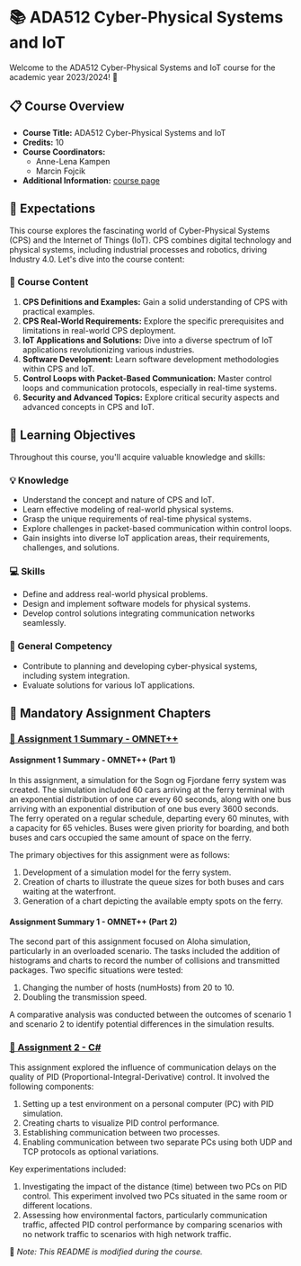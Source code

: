 # 📚 ADA512 Cyber-Physical Systems and IoT

Welcome to the ADA512 Cyber-Physical Systems and IoT course for the academic year 2023/2024! 🌟

## 📋 Course Overview

- **Course Title:** ADA512 Cyber-Physical Systems and IoT
- **Credits:** 10
- **Course Coordinators:**
  - Anne-Lena Kampen
  - Marcin Fojcik
- **Additional Information:** [course page](https://www.hvl.no/en/studies-at-hvl/study-programmes/courses/ADA512)

## 🌟 Expectations

This course explores the fascinating world of Cyber-Physical Systems (CPS) and the Internet of Things (IoT). CPS combines digital technology and physical systems, including industrial processes and robotics, driving Industry 4.0. Let's dive into the course content:

### 📖 Course Content

1. **CPS Definitions and Examples:** Gain a solid understanding of CPS with practical examples.
2. **CPS Real-World Requirements:** Explore the specific prerequisites and limitations in real-world CPS deployment.
3. **IoT Applications and Solutions:** Dive into a diverse spectrum of IoT applications revolutionizing various industries.
4. **Software Development:** Learn software development methodologies within CPS and IoT.
5. **Control Loops with Packet-Based Communication:** Master control loops and communication protocols, especially in real-time systems.
6. **Security and Advanced Topics:** Explore critical security aspects and advanced concepts in CPS and IoT.

## 🎯 Learning Objectives

Throughout this course, you'll acquire valuable knowledge and skills:

### 💡 Knowledge

- Understand the concept and nature of CPS and IoT.
- Learn effective modeling of real-world physical systems.
- Grasp the unique requirements of real-time physical systems.
- Explore challenges in packet-based communication within control loops.
- Gain insights into diverse IoT application areas, their requirements, challenges, and solutions.

### 💻 Skills

- Define and address real-world physical problems.
- Design and implement software models for physical systems.
- Develop control solutions integrating communication networks seamlessly.

### 🤝 General Competency

- Contribute to planning and developing cyber-physical systems, including system integration.
- Evaluate solutions for various IoT applications.

## 📝 Mandatory Assignment Chapters

### [🔗 Assignment 1 Summary - OMNET++](https://github.com/589664/ADA512/tree/main/OMNET%2B%2B)

#### Assignment 1 Summary - OMNET++ (Part 1)

In this assignment, a simulation for the Sogn og Fjordane ferry system was created. The simulation included 60 cars arriving at the ferry terminal with an exponential distribution of one car every 60 seconds, along with one bus arriving with an exponential distribution of one bus every 3600 seconds. The ferry operated on a regular schedule, departing every 60 minutes, with a capacity for 65 vehicles. Buses were given priority for boarding, and both buses and cars occupied the same amount of space on the ferry.

The primary objectives for this assignment were as follows:

1. Development of a simulation model for the ferry system.
2. Creation of charts to illustrate the queue sizes for both buses and cars waiting at the waterfront.
3. Generation of a chart depicting the available empty spots on the ferry.

#### Assignment Summary 1 - OMNET++ (Part 2)

The second part of this assignment focused on Aloha simulation, particularly in an overloaded scenario. The tasks included the addition of histograms and charts to record the number of collisions and transmitted packages. Two specific situations were tested:

1. Changing the number of hosts (numHosts) from 20 to 10.
2. Doubling the transmission speed.

A comparative analysis was conducted between the outcomes of scenario 1 and scenario 2 to identify potential differences in the simulation results.

### [🔗 Assignment 2 - C#](https://github.com/589664/ADA512/tree/main/c%23)

This assignment explored the influence of communication delays on the quality of PID (Proportional-Integral-Derivative) control. It involved the following components:

1. Setting up a test environment on a personal computer (PC) with PID simulation.
2. Creating charts to visualize PID control performance.
3. Establishing communication between two processes.
4. Enabling communication between two separate PCs using both UDP and TCP protocols as optional variations.

Key experimentations included:

1. Investigating the impact of the distance (time) between two PCs on PID control. This experiment involved two PCs situated in the same room or different locations.
2. Assessing how environmental factors, particularly communication traffic, affected PID control performance by comparing scenarios with no network traffic to scenarios with high network traffic.

🚀 *Note: This README is modified during the course.*
